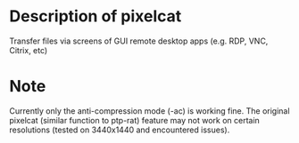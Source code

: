 # Description of pixelcat
Transfer files via screens of GUI remote desktop apps (e.g. RDP, VNC, Citrix, etc)

# Note
Currently only the anti-compression mode (-ac) is working fine. The original pixelcat (similar function to ptp-rat) feature may not work on certain resolutions (tested on 3440x1440 and encountered issues). 
